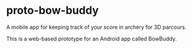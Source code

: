 # proto-bow-buddy
A mobile app for keeping track of your score in archery for 3D parcours.

This is a web-based prototype for an Android app called BowBuddy.

